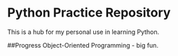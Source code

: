 # Python Practice Repository



This is a hub for my personal use in learning Python.

##Progress
Object-Oriented Programming - big fun.


